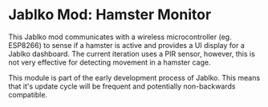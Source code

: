 # Jablko Mod: Hamster Monitor

This Jablko mod communicates with a wireless microcontroller (eg. ESP8266) to sense if a hamster is active and provides a UI display for a Jablko dashboard. The current iteration uses a PIR sensor, however, this is not very effective for detecting movement in a hamster cage.

This module is part of the early development process of Jablko. This means that it's update cycle will be frequent and potentially non-backwards compatible.

